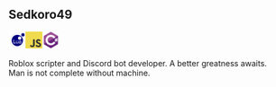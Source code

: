 ## Sedkoro49

<img align="left" src="https://raw.githubusercontent.com/github/explore/80688e429a7d4ef2fca1e82350fe8e3517d3494d/topics/lua/lua.png" alt="Lua" width="30" height="30"/>
<img align="left" src="https://raw.githubusercontent.com/github/explore/80688e429a7d4ef2fca1e82350fe8e3517d3494d/topics/javascript/javascript.png" alt="JavaScript" width="30" height="30"/>
<img align="left" src="https://raw.githubusercontent.com/devicons/devicon/master/icons/csharp/csharp-original.svg" alt="CSharp" width="30" height="30"/>

<br>
<br>

Roblox scripter and Discord bot developer. A better greatness awaits.
<br>
Man is not complete without machine.
